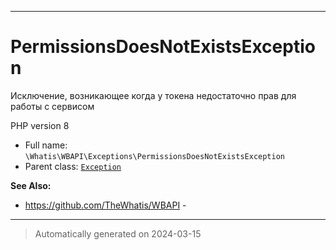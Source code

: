 ***

# PermissionsDoesNotExistsException

Исключение, возникающее
когда у токена недостаточно
прав для работы с сервисом

PHP version 8

* Full name: `\Whatis\WBAPI\Exceptions\PermissionsDoesNotExistsException`
* Parent class: [`Exception`](../../../Exception.md)

**See Also:**

* https://github.com/TheWhatis/WBAPI - 






***
> Automatically generated on 2024-03-15
